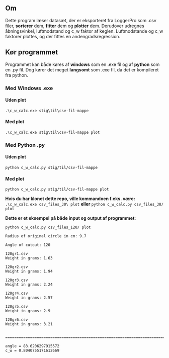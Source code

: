 ## Om
Dette program læser datasæt, der er eksporteret fra LoggerPro som .csv filer, **sorterer** dem, **fitter** dem og **plotter** dem.
Derudover udregnes åbningsvinkel, luftmodstand og c_w faktor af keglen. Luftmodstande og c_w faktorer plottes, og der fittes en andengradsregression.

## Kør programmet
Programmet kan både køres af **windows** som en .exe fil og af **python** som en .py fil.
Dog kører det meget **langsomt** som .exe fil, da det er kompileret fra python.

### Med Windows .exe
#### Uden plot
`
.\c_w_calc.exe stig\til\csv-fil-mappe
`
#### Med plot
`
.\c_w_calc.exe stig\til\csv-fil-mappe plot
`

### Med Python .py
#### Uden plot
`
python c_w_calc.py stig/til/csv-fil-mappe
`

#### Med plot
`
python c_w_calc.py stig/til/csv-fil-mappe plot
`

**Hvis du har klonet dette repo, ville kommandoen f.eks. være:**
`
.\c_w_calc.exe csv_files_30\ plot
`
**eller**
`
python c_w_calc.py csv_files_30/ plot
`

**Dette er et eksempel på både input og output af programmet:**

```
python c_w_calc.py csv_files_120/ plot

Radius of original circle in cm: 9.7

Angle of cutout: 120

120gr1.csv
Weight in grams: 1.63

120gr2.csv
Weight in grams: 1.94

120gr3.csv
Weight in grams: 2.24

120gr4.csv
Weight in grams: 2.57

120gr5.csv
Weight in grams: 2.9

120gr6.csv
Weight in grams: 3.21


====================================================================================================

angle = 83.6206297915572
c_w = 0.8040755171612669
```
